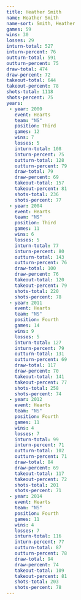 ```yaml
---
title: Heather Smith
name: Heather Smith
name-sort: Smith, Heather
games: 59
wins: 30
losses: 29
inturn-total: 527
inturn-percent: 76
outturn-total: 591
outturn-percent: 75
draw-total: 474
draw-percent: 72
takeout-total: 644
takeout-percent: 78
shots-total: 1118
shots-percent: 75
years:
 - year: 2000
   event: Hearts
   team: "NS"
   position: Third
   games: 12
   wins: 7
   losses: 5
   inturn-total: 108
   inturn-percent: 75
   outturn-total: 128
   outturn-percent: 79
   draw-total: 79
   draw-percent: 69
   takeout-total: 157
   takeout-percent: 81
   shots-total: 236
   shots-percent: 77
 - year: 2004
   event: Hearts
   team: "NS"
   position: Third
   games: 11
   wins: 6
   losses: 5
   inturn-total: 77
   inturn-percent: 80
   outturn-total: 143
   outturn-percent: 76
   draw-total: 100
   draw-percent: 76
   takeout-total: 120
   takeout-percent: 79
   shots-total: 220
   shots-percent: 78
 - year: 2011
   event: Hearts
   team: "NS"
   position: Fourth
   games: 14
   wins: 9
   losses: 5
   inturn-total: 127
   inturn-percent: 79
   outturn-total: 131
   outturn-percent: 69
   draw-total: 117
   draw-percent: 70
   takeout-total: 141
   takeout-percent: 77
   shots-total: 258
   shots-percent: 74
 - year: 2012
   event: Hearts
   team: "NS"
   position: Fourth
   games: 11
   wins: 4
   losses: 7
   inturn-total: 99
   inturn-percent: 71
   outturn-total: 102
   outturn-percent: 71
   draw-total: 84
   draw-percent: 69
   takeout-total: 117
   takeout-percent: 72
   shots-total: 201
   shots-percent: 71
 - year: 2014
   event: Hearts
   team: "NS"
   position: Fourth
   games: 11
   wins: 4
   losses: 7
   inturn-total: 116
   inturn-percent: 77
   outturn-total: 87
   outturn-percent: 78
   draw-total: 94
   draw-percent: 74
   takeout-total: 109
   takeout-percent: 81
   shots-total: 203
   shots-percent: 78
---
```

